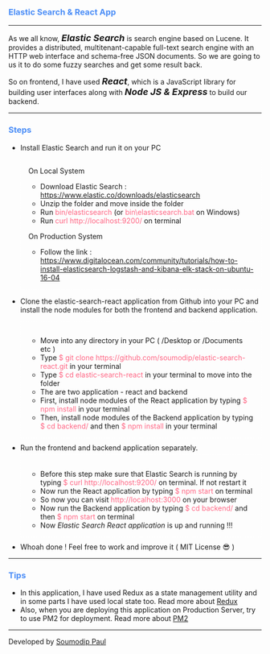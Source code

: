 <h3 style="color: #4C8EF7;">Elastic Search & React App</h3>
<hr/>
<p>As we all know, <i style="font-size:18px;"><b>Elastic Search</b></i> is search engine based on Lucene. It provides a distributed, multitenant-capable full-text search engine with an HTTP web interface and schema-free JSON documents. So we are going to us it to do some fuzzy searches and get some result back.</p>
<p style="margin-top: 10px;">So on frontend, I have used <i style="font-size:18px;"><b>React</b></i>, which is a  JavaScript library for building user interfaces along with <i style="font-size:18px;"><b>Node JS & Express</b></i> to build our backend.</p>
<hr/>
<h3 style="color: #4C8EF7;">Steps</h3>
<ul>
    <li>
        <p>Install Elastic Search and run it on your PC</p>
        <div style="margin:5px 0px 10px 0px;padding:0px 15px 15px 15px; border: 1px dashed white;">
            <p>On Local System</p>
            <ul>
                <li>Download Elastic Search : <a href="https://www.elastic.co/downloads/elasticsearch">https://www.elastic.co/downloads/elasticsearch</a></li>
                <li>Unzip the folder and move inside the folder</li>
                <li>Run <span style="color: #FF6684;">bin/elasticsearch</span> (or <span style="color: #FF6684;">bin\elasticsearch.bat</span> on Windows)</li>
                <li>Run  <span style="color: #FF6684;">curl http://localhost:9200/</span> on terminal</li>
            </ul>
            <p>On Production System</p>
            <ul>
                <li>Follow the link : <a href="https://www.digitalocean.com/community/tutorials/how-to-install-elasticsearch-logstash-and-kibana-elk-stack-on-ubuntu-16-04">https://www.digitalocean.com/community/tutorials/how-to-install-elasticsearch-logstash-and-kibana-elk-stack-on-ubuntu-16-04</a></li>
            </ul>
        </div>
    </li>
    <li>
        <p>Clone the elastic-search-react application from Github into your PC and install the node modules for both the frontend and backend application.</p>
        <div style="margin:5px 0px 10px 0px;padding:15px; border: 1px dashed white;">
            <ul>
                <li>Move into any directory in your PC ( /Desktop or /Documents etc )</li>
                <li>Type <span style="color: #FF6684;">$ git clone https://github.com/soumodip/elastic-search-react.git</span> in your terminal</li>
                <li>Type <span style="color: #FF6684;">$ cd elastic-search-react</span> in your terminal to move into the folder</li>
                <li>The are two application - react and backend</li>
                <li>First, install node modules of the React application by typing <span style="color: #FF6684;">$ npm install</span> in your terminal</li>
                <li>Then, install node modules of the Backend application by typing <span style="color: #FF6684;">$ cd backend/</span> and then <span style="color: #FF6684;">$ npm install</span> in your terminal</li>
            </ul>
        </div>
    </li>
    <li>Run the frontend and backend application separately.</li>
        <div style="margin:5px 0px 10px 0px;padding:15px; border: 1px dashed white;">
            <ul>
                <li>Before this step make sure that Elastic Search is running by typing <span style="color: #FF6684;">$ curl http://localhost:9200/</span> on terminal. If not restart it</li>
                <li>Now run the React application by typing <span style="color: #FF6684;">$ npm start</span> on terminal</li>
                <li>So now you can visit <span style="color: #FF6684;">http://localhost:3000</span> on your browser</li>
                <li>Now run the Backend application by typing <span style="color: #FF6684;">$ cd backend/ </span> and then <span style="color: #FF6684;">$ npm start</span> on terminal</li>
                <li>Now <i>Elastic Search React application</i> is up and running !!!</li>
            </ul>
        </div>
    <li>Whoah done ! Feel free to work and improve it ( MIT License 😎 )</li>
</ul>
<hr/>
<h3 style="color: #4C8EF7;">Tips</h3>
<ul>
    <li>In this application, I have used Redux as a state management utility and in some parts I have used local state too. Read more about <a href="https://redux.js.org/">Redux</a></li>
    <li>Also, when you are deploying this application on Production Server, try to use PM2 for deployment. Read more about <a href="http://pm2.keymetrics.io/">PM2</a></li>
</ul>
<hr/>
<p>Developed by <a href="http://www.soumodippaul.com">Soumodip Paul</a></p>

